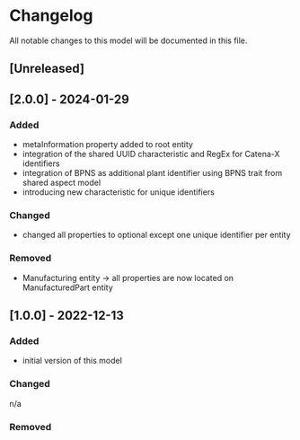 # Changelog
All notable changes to this model will be documented in this file.

## [Unreleased]

## [2.0.0] - 2024-01-29
### Added
- metaInformation property added to root entity
- integration of the shared UUID characteristic and RegEx for Catena-X identifiers
- integration of BPNS as additional plant identifier using BPNS trait from shared aspect model
- introducing new characteristic for unique identifiers

### Changed
- changed all properties to optional except one unique identifier per entity

### Removed
- Manufacturing entity -> all properties are now located on ManufacturedPart entity

## [1.0.0] - 2022-12-13
### Added
- initial version of this model

### Changed
n/a

### Removed

